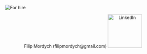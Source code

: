![For hire](https://img.shields.io/badge/Available_for_hire-Yes-brightgreen)

<div align="center">
  Filip Mordych (filipmordych@gmail.com)
  <a href="https://www.linkedin.com/in/filip-mordych-b38164161/"><img src="images/linkedin.png" width="110" alt="LinkedIn"></a>
</div>
